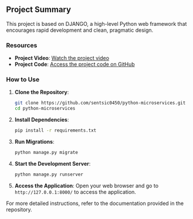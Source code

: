 ## Project Summary

This project is based on DJANGO, a high-level Python web framework that encourages rapid development and clean, pragmatic design.

### Resources
- **Project Video**: [Watch the project video](https://www.youtube.com/watch?v=ddrucr_aAzA&list=PLlameCF3cMEsKfHvtGOsioMOoS_oFicHr)
- **Project Code**: [Access the project code on GitHub](https://github.com/sentsic0450/python-microservices/tree/main)

### How to Use
1. **Clone the Repository**:
    ```bash
    git clone https://github.com/sentsic0450/python-microservices.git
    cd python-microservices
    ```

2. **Install Dependencies**:
    ```bash
    pip install -r requirements.txt
    ```

3. **Run Migrations**:
    ```bash
    python manage.py migrate
    ```

4. **Start the Development Server**:
    ```bash
    python manage.py runserver
    ```

5. **Access the Application**:
    Open your web browser and go to `http://127.0.0.1:8000/` to access the application.

For more detailed instructions, refer to the documentation provided in the repository.
